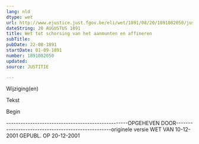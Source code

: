 ```yaml
---
lang: nld
dtype: wet
url: http://www.ejustice.just.fgov.be/eli/wet/1891/08/20/1891082050/justel
dateString: 20 AUGUSTUS 1891
title: Wet tot schorsing van het aanmunten en affineren
subTitle: 
pubDate: 22-08-1891
startDate: 01-09-1891
number: 1891082050
updated: 
source: JUSTITIE

---
```


 
 Wijziging(en) 
 
 
 Tekst 

 
 

 Begin 
 

---------------------------------------------------OPGEHEVEN DOOR---------------------------------------------------originele versie WET VAN 10-12-2001 GEPUBL. OP 20-12-2001

